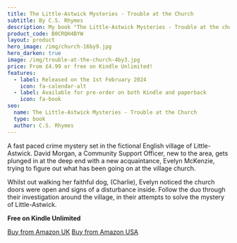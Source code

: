 ```yaml
---
title: The Little-Astwick Mysteries - Trouble at the Church
subtitle: By C.S. Rhymes
description: My book "The Little-Astwick Mysteries - Trouble at the church" is available for pre-order from the Amazon Kindle store.
product_code: B0CRQH4BYW
layout: product
hero_image: /img/church-16by9.jpg
hero_darken: true
image: /img/trouble-at-the-church-4by3.jpg
price: From £4.99 or free on Kindle Unlimited!
features:
  - label: Released on the 1st February 2024
    icon: fa-calendar-alt
  - label: Available for pre-order on both Kindle and paperback
    icon: fa-book
seo:
  name: The Little-Astwick Mysteries - Trouble at the Church
  type: book
  author: C.S. Rhymes
---
```


A fast paced crime mystery set in the fictional English village of Little-Astwick. David Morgan, a Community Support Officer, new to the area, gets plunged in at the deep end with a new acquaintance, Evelyn McKenzie, trying to figure out what has been going on at the village church.

Whilst out walking her faithful dog, (Charlie), Evelyn noticed the church doors were open and signs of a disturbance inside. Follow the duo through their investigation around the village, in their attempts to solve the mystery of Little-Astwick.

<p><strong>Free on Kindle Unlimited</strong></p>

<div class="buttons is-centered">
<a href="https://www.amazon.co.uk/dp/B0CRQH4BYW" class="button is-info" target="_blank">Buy from Amazon UK</a>
<a href="https://www.amazon.com/dp/B0CRQH4BYW" class="button is-info" target="_blank">Buy from Amazon USA</a>
</div>
